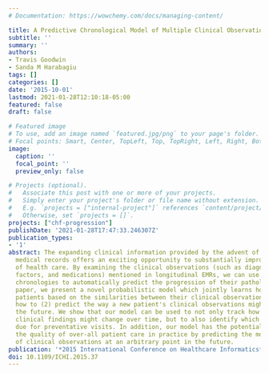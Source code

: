 ```yaml
---
# Documentation: https://wowchemy.com/docs/managing-content/

title: A Predictive Chronological Model of Multiple Clinical Observations
subtitle: ''
summary: ''
authors:
- Travis Goodwin
- Sanda M Harabagiu
tags: []
categories: []
date: '2015-10-01'
lastmod: 2021-01-28T12:10:18-05:00
featured: false
draft: false

# Featured image
# To use, add an image named `featured.jpg/png` to your page's folder.
# Focal points: Smart, Center, TopLeft, Top, TopRight, Left, Right, BottomLeft, Bottom, BottomRight.
image:
  caption: ''
  focal_point: ''
  preview_only: false

# Projects (optional).
#   Associate this post with one or more of your projects.
#   Simply enter your project's folder or file name without extension.
#   E.g. `projects = ["internal-project"]` references `content/project/deep-learning/index.md`.
#   Otherwise, set `projects = []`.
projects: ["chf-progression"]
publishDate: '2021-01-28T17:47:33.246307Z'
publication_types:
- '1'
abstract: The expanding clinical information provided by the advent of electronic
  medical records offers an exciting opportunity to substantially improve the quality
  of health care. By examining the clinical observations (such as diagnoses, risk
  factors, and medications) mentioned in longitudinal EMRs, we can use patients' medical
  chronologies to automatically predict the progression of their pathologies. In this
  paper, we present a novel probabilistic model which jointly learns how to (1)group
  patients based on the similarities between their clinical observations as well as
  how to (2) predict the way a new patient's clinical observations might evolve in
  the future. We show that our model can be used to not only track how a patient's
  clinical findings might change over time, but to also identify which patients are
  due for preventative visits. In addition, our model has the potential to improve
  the quality of over-all patient care in practice by predicting the most likely set
  of clinical observations at an arbitrary point in the future.
publication: '*2015 International Conference on Healthcare Informatics*'
doi: 10.1109/ICHI.2015.37
---
```

